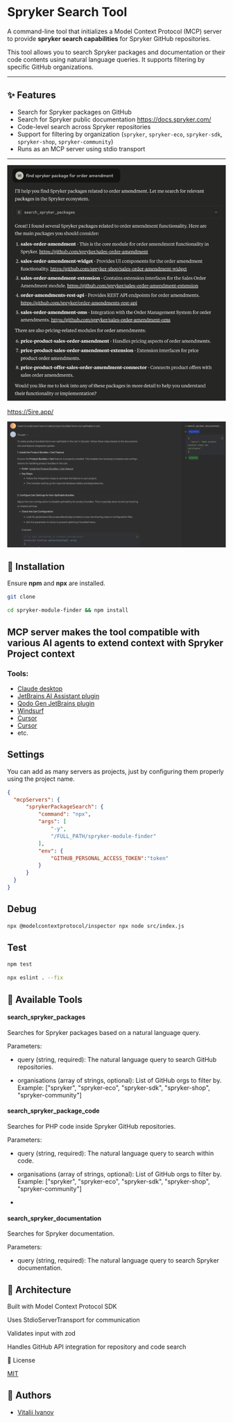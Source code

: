 # Spryker Search Tool

A command-line tool that initializes a Model Context Protocol (MCP) server to provide **spryker search capabilities** for Spryker GitHub repositories.

This tool allows you to search Spryker packages and documentation or their code contents using natural language queries. It supports filtering by specific GitHub organizations.

---

## ✨ Features

- Search for Spryker packages on GitHub
- Search for Spryker public documentation https://docs.spryker.com/
- Code-level search across Spryker repositories
- Support for filtering by organization (`spryker`, `spryker-eco`, `spryker-sdk`, `spryker-shop`, `spryker-community`)
- Runs as an MCP server using stdio transport

---

![Example with Claude](doc/claude-ex.png)

https://5ire.app/

![Example with Claude for docs](doc/claude-ex-2.png)

## 🚀 Installation

Ensure **npm** and **npx** are installed.

```bash
git clone
```

```bash
cd spryker-module-finder && npm install
```

## MCP server makes the tool compatible with various AI agents to extend context with Spryker Project context

### Tools:
- [Claude desktop](https://claude.ai/download)
- [JetBrains AI Assistant plugin](https://plugins.jetbrains.com/plugin/22282-jetbrains-ai-assistant)
- [Qodo Gen JetBrains plugin](https://plugins.jetbrains.com/plugin/21206-qodo-gen)
- [Windsurf](https://docs.windsurf.com/windsurf/mcp)
- [Cursor](https://docs.cursor.com/context/model-context-protocol)
- [Cursor](https://docs.cursor.com/context/model-context-protocol)
- etc.

## Settings

You can add as many servers as projects, just by configuring them properly using the project name.
```json
{
  "mcpServers": {
      "sprykerPackageSearch": {
          "command": "npx",
          "args": [
              "-y",
              "/FULL_PATH/spryker-module-finder"
          ],
          "env": {
              "GITHUB_PERSONAL_ACCESS_TOKEN":"token"
          }
      }
  }
}
```

## Debug

```bash
npx @modelcontextprotocol/inspector npx node src/index.js
```

## Test

```bash
npm test
```

```bash
npx eslint . --fix
```

## 🧠 Available Tools
#### search_spryker_packages
Searches for Spryker packages based on a natural language query. 

Parameters:
- query (string, required): The natural language query to search GitHub repositories.

- organisations (array of strings, optional): List of GitHub orgs to filter by. Example:
["spryker", "spryker-eco", "spryker-sdk", "spryker-shop", "spryker-community"]

#### search_spryker_package_code
Searches for PHP code inside Spryker GitHub repositories.

Parameters:
- query (string, required): The natural language query to search within code.

- organisations (array of strings, optional): List of GitHub orgs to filter by. Example:
["spryker", "spryker-eco", "spryker-sdk", "spryker-shop", "spryker-community"]
- 
#### search_spryker_documentation
Searches for Spryker documentation.

Parameters:
- query (string, required): The natural language query to search Spryker documentation.

## 🧩 Architecture
Built with Model Context Protocol SDK

Uses StdioServerTransport for communication

Validates input with zod

Handles GitHub API integration for repository and code search

📄 License

[MIT](LICENSE)

## 👥 Authors

* [Vitalii Ivanov](https://www.linkedin.com/in/vitalii-ivanov-306b261a3/)
